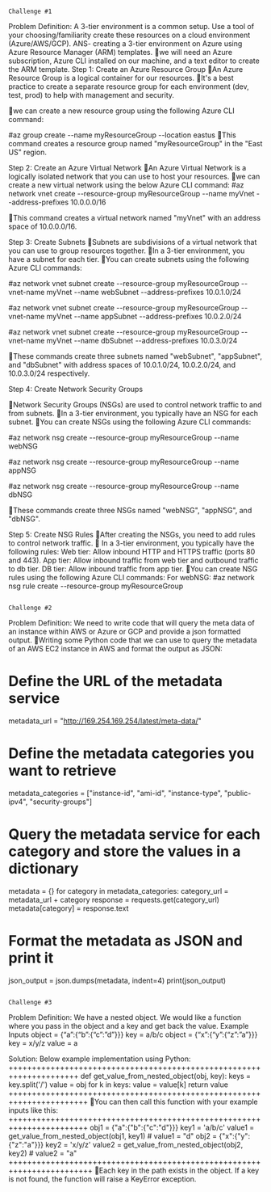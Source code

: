                                                                     Challenge #1 
Problem Definition: A 3-tier environment is a common setup. Use a tool of your choosing/familiarity create these resources on a cloud environment (Azure/AWS/GCP).
ANS- creating a 3-tier environment on Azure using Azure Resource Manager (ARM) templates.
we will need an Azure subscription, Azure CLI installed on our machine, and a text editor to create the ARM template.
Step 1: Create an Azure Resource Group
An Azure Resource Group is a logical container for our resources. 
It's a best practice to create a separate resource group for each environment (dev, test, prod) to help with management and security.

we can create a new resource group using the following Azure CLI command: 

#az group create --name myResourceGroup --location eastus
This command creates a resource group named "myResourceGroup" in the "East US" region.

Step 2: Create an Azure Virtual Network
An Azure Virtual Network is a logically isolated network that you can use to host your resources. 
we can create a new virtual network using the below Azure CLI command:
#az network vnet create --resource-group myResourceGroup --name myVnet --address-prefixes 10.0.0.0/16

This command creates a virtual network named "myVnet" with an address space of 10.0.0.0/16.

Step 3: Create Subnets
Subnets are subdivisions of a virtual network that you can use to group resources together. 
In a 3-tier environment, you have a subnet for each tier.
You can create subnets using the following Azure CLI commands:

#az network vnet subnet create --resource-group myResourceGroup --vnet-name myVnet --name webSubnet --address-prefixes 10.0.1.0/24

#az network vnet subnet create --resource-group myResourceGroup --vnet-name myVnet --name appSubnet --address-prefixes 10.0.2.0/24

#az network vnet subnet create --resource-group myResourceGroup --vnet-name myVnet --name dbSubnet --address-prefixes 10.0.3.0/24

These commands create three subnets named "webSubnet", "appSubnet", and "dbSubnet" with address spaces of 10.0.1.0/24, 10.0.2.0/24, and 10.0.3.0/24 respectively.

Step 4: Create Network Security Groups

Network Security Groups (NSGs) are used to control network traffic to and from subnets. 
In a 3-tier environment, you typically have an NSG for each subnet.
You can create NSGs using the following Azure CLI commands:

#az network nsg create --resource-group myResourceGroup --name webNSG

#az network nsg create --resource-group myResourceGroup --name appNSG

#az network nsg create --resource-group myResourceGroup --name dbNSG

These commands create three NSGs named "webNSG", "appNSG", and "dbNSG".

Step 5: Create NSG Rules
After creating the NSGs, you need to add rules to control network traffic.
 In a 3-tier environment, you typically have the following rules:
Web tier: Allow inbound HTTP and HTTPS traffic (ports 80 and 443).
App tier: Allow inbound traffic from web tier and outbound traffic to db tier.
DB tier: Allow inbound traffic from app tier.
You can create NSG rules using the following Azure CLI commands:
For webNSG:
#az network nsg rule create --resource-group myResourceGroup




                                                                              Challenge #2

Problem Definition: We need to write code that will query the meta data of an instance within AWS or Azure or GCP and provide a json formatted output.
 Writing some Python code that we can use to query the metadata of an AWS EC2 instance in AWS and format the output as JSON:

# Define the URL of the metadata service
metadata_url = "http://169.254.169.254/latest/meta-data/"

# Define the metadata categories you want to retrieve
metadata_categories = ["instance-id", "ami-id", "instance-type", "public-ipv4", "security-groups"]

# Query the metadata service for each category and store the values in a dictionary
metadata = {}
for category in metadata_categories:
    category_url = metadata_url + category
    response = requests.get(category_url)
    metadata[category] = response.text

# Format the metadata as JSON and print it
json_output = json.dumps(metadata, indent=4)
print(json_output)

                                                                                 






                                                                                    Challenge #3
 Problem Definition: We have a nested object. We would like a function where you pass in the object and a key and get back the value. 
Example Inputs 
object = {“a”:{“b”:{“c”:”d”}}}
 key = a/b/c 
object = {“x”:{“y”:{“z”:”a”}}} 
key = x/y/z 
value = a



Solution: Below example implementation using Python:
+++++++++++++++++++++++++++++++++++++++++++++++++++++++++++++++++++++
def get_value_from_nested_object(obj, key):
    keys = key.split('/')
    value = obj
    for k in keys:
        value = value[k]
    return value
+++++++++++++++++++++++++++++++++++++++++++++++++++++++++++++++++++++++ 
You can then call this function with your example inputs like this:
+++++++++++++++++++++++++++++++++++++++++++++++++++++++++++++++++++++++
obj1 = {"a":{"b":{"c":"d"}}}
key1 = 'a/b/c'
value1 = get_value_from_nested_object(obj1, key1) # value1 = "d"
obj2 = {"x":{"y":{"z":"a"}}}
key2 = 'x/y/z'
value2 = get_value_from_nested_object(obj2, key2) # value2 = "a"
++++++++++++++++++++++++++++++++++++++++++++++++++++++++++++++++++++++++
 Each key in the path exists in the object. If a key is not found, the function will raise a KeyError exception.

